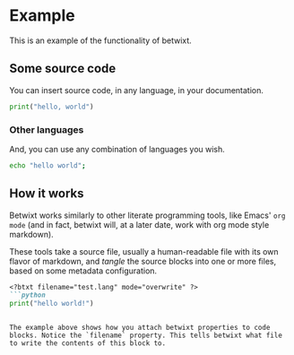 # Example

This is an example of the functionality of betwixt. 

<?btxt mode='overwrite' ?>

## Some source code
<?btxt filename='test.py'  ?>

You can insert source code, in any language, in your documentation.

```python
print("hello, world")
```

### Other languages

And, you can use any combination of languages you wish. 
<?btxt filename='test.sh' ?>

```bash
echo "hello world";
```

## How it works

Betwixt works similarly to other literate programming tools, like Emacs' `org mode` (and in fact, betwixt will, at a later date, work with org mode style markdown). 

These tools take a source file, usually a human-readable file with its own flavor of markdown, and _tangle_ the source blocks into one or more files, based on some metadata configuration.

<?btxt lang="btxt" filename="test.md" ?>
```md
<?btxt filename="test.lang" mode="overwrite" ?>
```python
print("hello world!")
```
```

The example above shows how you attach betwixt properties to code blocks. Notice the `filename` property. This tells betwixt what file to write the contents of this block to.
